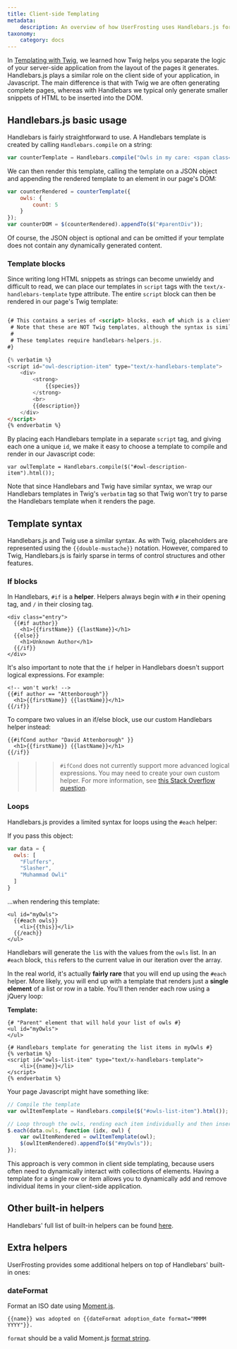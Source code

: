 ```yaml
---
title: Client-side Templating
metadata:
    description: An overview of how UserFrosting uses Handlebars.js for client-side templating.
taxonomy:
    category: docs
---
```


In [Templating with Twig](/templating-with-twig), we learned how Twig helps you separate the logic of your server-side application from the layout of the pages it generates.  Handlebars.js plays a similar role on the client side of your application, in Javascript.  The main difference is that with Twig we are often generating complete pages, whereas with Handlebars we typical only generate smaller snippets of HTML to be inserted into the DOM.

## Handlebars.js basic usage

Handlebars is fairly straightforward to use.  A Handlebars template is created by calling `Handlebars.compile` on a string:

```js
var counterTemplate = Handlebars.compile("Owls in my care: <span class=\"pull-right badge bg-blue\">{{owls.count}}</span>");
```

We can then render this template, calling the template on a JSON object and appending the rendered template to an element in our page's DOM:

```js
var counterRendered = counterTemplate({
    owls: {
        count: 5
    }
});
var counterDOM = $(counterRendered).appendTo($("#parentDiv"));
```

Of course, the JSON object is optional and can be omitted if your template does not contain any dynamically generated content.

### Template blocks

Since writing long HTML snippets as strings can become unwieldy and difficult to read, we can place our templates in `script` tags with the `text/x-handlebars-template` type attribute.  The entire `script` block can then be rendered in our page's Twig template:

```html

{# This contains a series of <script> blocks, each of which is a client-side Handlebars template.
 # Note that these are NOT Twig templates, although the syntax is similar. 
 #
 # These templates require handlebars-helpers.js.
#}

{% verbatim %}
<script id="owl-description-item" type="text/x-handlebars-template">
    <div>
        <strong>
            {{species}}
        </strong>
        <br>
        {{description}}
    </div>
</script>
{% endverbatim %}
```

By placing each Handlebars template in a separate `script` tag, and giving each one a unique `id`, we make it easy to choose a template to compile and render in our Javascript code:

```
var owlTemplate = Handlebars.compile($("#owl-description-item").html());
```

Note that since Handlebars and Twig have similar syntax, we wrap our Handlebars templates in Twig's `verbatim` tag so that Twig won't try to parse the Handlebars template when it renders the page.

## Template syntax

Handlebars.js and Twig use a similar syntax.  As with Twig, placeholders are represented using the `{{double-mustache}}` notation.  However, compared to Twig, Handlebars.js is fairly sparse in terms of control structures and other features.

### If blocks

In Handlebars, `#if` is a **helper**.  Helpers always begin with `#` in their opening tag, and `/` in their closing tag.

```
<div class="entry">
  {{#if author}}
    <h1>{{firstName}} {{lastName}}</h1>
  {{else}}
    <h1>Unknown Author</h1>
  {{/if}}
</div>
```

It's also important to note that the `if` helper in Handlebars doesn't support logical expressions.  For example:

```
<!-- won't work! -->
{{#if author == "Attenborough"}}
  <h1>{{firstName}} {{lastName}}</h1>
{{/if}}
```

To compare two values in an if/else block, use our custom Handlebars helper instead:

```
{{#ifCond author "David Attenborough" }}
  <h1>{{firstName}} {{lastName}}</h1>
{{/if}}
```

>>> `#ifCond` does not currently support more advanced logical expressions.  You may need to create your own custom helper.  For more information, see [this Stack Overflow question](http://stackoverflow.com/questions/8853396/logical-operator-in-a-handlebars-js-if-conditional).

### Loops

Handlebars.js provides a limited syntax for loops using the `#each` helper:

If you pass this object:

```js
var data = {
  owls: [
    "Fluffers",
    "Slasher",
    "Muhammad Owli"
  ]
}
```

...when rendering this template:

```
<ul id="myOwls">
  {{#each owls}}
    <li>{{this}}</li>
  {{/each}}
</ul>
```

Handlebars will generate the `li`s with the values from the `owls` list.  In an `#each` block, `this` refers to the current value in our iteration over the array.

In the real world, it's actually **fairly rare** that you will end up using the `#each` helper.  More likely, you will end up with a template that renders just a **single element** of a list or row in a table.  You'll then render each row using a jQuery loop:

**Template:**

```twig
{# "Parent" element that will hold your list of owls #}
<ul id="myOwls">
</ul>

{# Handlebars template for generating the list items in myOwls #}
{% verbatim %}
<script id="owls-list-item" type="text/x-handlebars-template">
    <li>{{name}}</li>
</script>
{% endverbatim %}
```

Your page Javascript might have something like:

```js
// Compile the template
var owlItemTemplate = Handlebars.compile($("#owls-list-item").html());

// Loop through the owls, rending each item individually and then insert in the parent element 
$.each(data.owls, function (idx, owl) {
    var owlItemRendered = owlItemTemplate(owl);
    $(owlItemRendered).appendTo($("#myOwls"));
});
```

This approach is very common in client side templating, because users often need to dynamically interact with collections of elements.  Having a template for a single row or item allows you to dynamically add and remove individual items in your client-side application.

## Other built-in helpers

Handlebars' full list of built-in helpers can be found [here](http://handlebarsjs.com/builtin_helpers.html).

## Extra helpers

UserFrosting provides some additional helpers on top of Handlebars' built-in ones:

### dateFormat

Format an ISO date using [Moment.js](http://momentjs.com).

```
{{name}} was adopted on {{dateFormat adoption_date format="MMMM YYYY"}}.
```

`format` should be a valid Moment.js [format string](https://momentjs.com/docs/#/displaying/format/).

